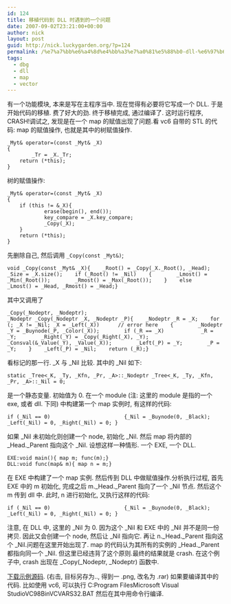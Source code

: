 ```yaml
---
id: 124
title: 移植代码到 DLL 时遇到的一个问题
date: 2007-09-02T23:21:00+00:00
author: nick
layout: post
guid: http://nick.luckygarden.org/?p=124
permalink: /%e7%a7%bb%e6%a4%8d%e4%bb%a3%e7%a0%81%e5%88%b0-dll-%e6%97%b6%e9%81%87%e5%88%b0%e7%9a%84%e4%b8%80%e4%b8%aa%e9%97%ae%e9%a2%98/
tags:
  - dbg
  - dll
  - map
  - vector
---
```

有一个功能模块, 本来是写在主程序当中. 现在觉得有必要将它写成一个 DLL. 于是开始代码的移植. 费了好大的劲. 终于移植完成, 通过编译了. 这时运行程序, CRASH!调试之, 发现是在一个 map 的赋值出现了问题.看 vc6 自带的 STL 的代码: 
map 的赋值操作, 也就是其中的树赋值操作.

	_Myt& operator=(const _Myt& _X)
	{
	    	_Tr = _X._Tr;    
		return (*this);
	}

树的赋值操作:

	_Myt& operator=(const _Myt& _X)
	{    
		if (this != &_X){
		        erase(begin(), end());        
		        key_compare = _X.key_compare;        
		        _Copy(_X);    
		}    
		return (*this);
	}

先删除自己, 然后调用 `_Copy(const _Myt&)`;
	
	void _Copy(const _Myt& _X){    _Root() = _Copy(_X._Root(), _Head);    _Size = _X.size();    if (_Root() != _Nil)    {        _Lmost() = _Min(_Root());        _Rmost() = _Max(_Root());    }    else        _Lmost() = _Head, _Rmost() = _Head;}

其中又调用了 

	_Copy(_Nodeptr, _Nodeptr);
	_Nodeptr _Copy(_Nodeptr _X, _Nodeptr _P){    _Nodeptr _R = _X;    for (; _X != _Nil; _X = _Left(_X))      // error here    {        _Nodeptr _Y = _Buynode(_P, _Color(_X));        if (_R == _X)            _R = _Y;        _Right(_Y) = _Copy(_Right(_X), _Y);        _Consval(&_Value(_Y), _Value(_X));        _Left(_P) = _Y;        _P = _Y;    }    _Left(_P) = _Nil;    return (_R);}

看标记的那一行. _X 与 _Nil 比较. 其中的 _Nil 如下:

	static _Tree<_K, _Ty, _Kfn, _Pr, _A>::_Nodeptr _Tree<_K, _Ty, _Kfn, _Pr, _A>::_Nil = 0;

是一个静态变量. 初始值为 0. 在一个 module (注: 这里的 module 是指的一个exe, 或者 dll. 下同) 中构建第一个 map 实例时, 有这样的代码:                

	if (_Nil == 0)                        {_Nil = _Buynode(0, _Black);                        _Left(_Nil) = 0, _Right(_Nil) = 0; }
	
如果 _Nil 未初始化则创建一个 node, 初始化 _Nil. 然后 map 将内部的 _Head._Parent 指向这个 _Nil.
设想这样一种情形. 一个 EXE, 一个 DLL. 
     
	EXE:void main(){ map m; func(m);}
	DLL:void func(map& m){ map n = m;}
	
在 EXE 中构建了一个 map 实例. 然后传到 DLL 中做赋值操作.分析执行过程, 首先 EXE 中的 m 初始化, 完成之后 m._Head._Parent  指向了一个 _Nil 节点. 然后这个 m 传到 dll 中. 此时, n 进行初始化, 又执行这样的代码:  
              
	if (_Nil == 0)                        {_Nil = _Buynode(0, _Black);                        _Left(_Nil) = 0, _Right(_Nil) = 0; }

注意, 在 DLL 中, 这里的 _Nil 为 0. 因为这个 _Nil 和 EXE 中的 _Nil 并不是同一份拷贝. 因此又会创建一个 node, 然后让 _Nil 指向它. 再让 n._Head._Parent 指向这个 _Nil.问题在这里开始出现了. map 的代码认为其所有的实例的 _Head._Parent 都指向同一个 _Nil. 但这里已经违背了这个原则.最终的结果就是 crash. 在这个例子中, crash 出现在 _Copy(_Nodeptr, _Nodeptr) 函数中. 

<a href="http://p.blog.csdn.net/images/p_blog_csdn_net/ArCoolGG/map.png">下载示例源码</a>. (右击, 目标另存为.., 得到一 .png, 改名为 .rar) 如果要编译其中的代码. 比如使用 vc6, 可以执行 C:Program FilesMicrosoft Visual StudioVC98BinVCVARS32.BAT 然后在其中用命令行编译. 
